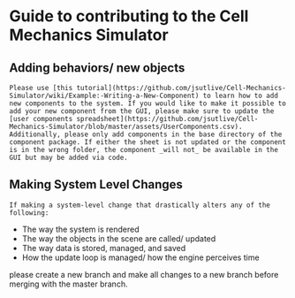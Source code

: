 # Guide to contributing to the Cell Mechanics Simulator

## Adding behaviors/ new objects

    Please use [this tutorial](https://github.com/jsutlive/Cell-Mechanics-Simulator/wiki/Example:-Writing-a-New-Component) to learn how to add new components to the system. If you would like to make it possible to add your new component from the GUI, please make sure to update the [user components spreadsheet](https://github.com/jsutlive/Cell-Mechanics-Simulator/blob/master/assets/UserComponents.csv). Additionally, please only add components in the base directory of the component package. If either the sheet is not updated or the component is in the wrong folder, the component _will not_ be available in the GUI but may be added via code. 

## Making System Level Changes

    If making a system-level change that drastically alters any of the following:
    
- The way the system is rendered
- The way the objects in the scene are called/ updated
- The way data is stored, managed, and saved
- How the update loop is managed/ how the engine perceives time

please create a new branch and make all changes to a new branch before merging with the master branch.
